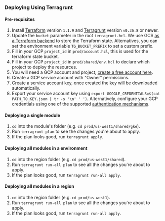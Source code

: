 ### Deploying Using Terragrunt

#### Pre-requisites

1. Install [Terraform](https://www.terraform.io/) version `1.1.9` and
   [Terragrunt](https://github.com/gruntwork-io/terragrunt) version `v0.36.8` or newer.
2. Update the `bucket` parameter in the root `terragrunt.hcl`. We use GCS [as a Terraform
   backend](https://www.terraform.io/docs/backends/types/gcs.html) to store the
   Terraform state. Alternatives, you can
   set the environment variable `TG_BUCKET_PREFIX` to set a custom prefix.
3. Fill in your GCP `project_id` in `prod/account.hcl`, this is used for the terraform state bucket.
4. Fill in your GCP `project_id` in `prod/shared/env.hcl` to declare which project to deploy the resources.
5. You will need a GCP account and project, [create a free account here](https://cloud.google.com/free).
6. Create a GCP service account with "Owner" permissions.
7. Create a service account key, once created the key will be downloaded automatically.
8. Export your service account key using `export GOOGLE_CREDENTIALS=$(cat PATH_TO_KEY.json | tr -s '\n' ' ')`. Alternatively, configure your GCP credentials using one of the supported [authentication
   mechanisms](https://www.terraform.io/docs/providers/google/#authentication).


#### Deploying a single module

1. `cd` into the module's folder (e.g. `cd prod/us-west1/shared/gke`).
2. Run `terragrunt plan` to see the changes you're about to apply.
3. If the plan looks good, run `terragrunt apply`.

#### Deploying all modules in a environment

1. `cd` into the region folder (e.g. `cd prod/us-west1/shared`).
2. Run `terragrunt run-all plan` to see all the changes you're about to apply.
3. If the plan looks good, run `terragrunt run-all apply`.

#### Deploying all modules in a region

1. `cd` into the region folder (e.g. `cd prod/us-west1`).
2. Run `terragrunt run-all plan` to see all the changes you're about to apply.
3. If the plan looks good, run `terragrunt run-all apply`.
